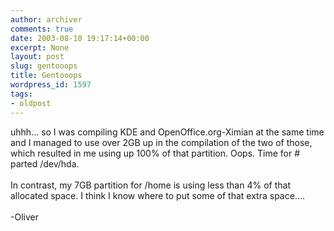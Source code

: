 ```yaml
---
author: archiver
comments: true
date: 2003-08-10 19:17:14+00:00
excerpt: None
layout: post
slug: gentooops
title: Gentooops
wordpress_id: 1597
tags:
- oldpost
---
```


uhhh... so I was compiling KDE and OpenOffice.org-Ximian at the same time and I managed to use over 2GB up in the compilation of the two of those, which resulted in me using up 100% of that partition. Oops.  Time for # parted /dev/hda.<br /><br />In contrast, my 7GB partition for /home is using less than 4% of that allocated space.  I think I know where to put some of that extra space....<br /><br />-Oliver